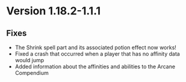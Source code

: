 # Version 1.18.2-1.1.1

## Fixes

- The Shrink spell part and its associated potion effect now works!
- Fixed a crash that occurred when a player that has no affinity data would jump
- Added information about the affinities and abilities to the Arcane Compendium
